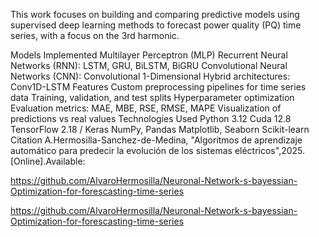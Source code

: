 This work focuses on building and comparing predictive models using supervised deep learning methods to forecast power quality (PQ) time series, with a focus on the 3rd harmonic.

Models Implemented
Multilayer Perceptron (MLP)
Recurrent Neural Networks (RNN): LSTM, GRU, BiLSTM, BiGRU
Convolutional Neural Networks (CNN): Convolutional 1-Dimensional
Hybrid architectures: Conv1D-LSTM
Features
Custom preprocessing pipelines for time series data
Training, validation, and test splits
Hyperparameter optimization
Evaluation metrics: MAE, MBE, RSE, RMSE, MAPE
Visualization of predictions vs real values
Technologies Used
Python 3.12
Cuda 12.8
TensorFlow 2.18 / Keras
NumPy, Pandas
Matplotlib, Seaborn
Scikit-learn
Citation
A.Hermosilla-Sanchez-de-Medina, "Algoritmos de aprendizaje automático para predecir la evolución de los sistemas eléctricos",2025. [Online].Available:

https://github.com/AlvaroHermosilla/Neuronal-Network-s-bayessian-Optimization-for-forescasting-time-series

https://github.com/AlvaroHermosilla/Neuronal-Network-s-bayessian-Optimization-for-forescasting-time-series

 
 
